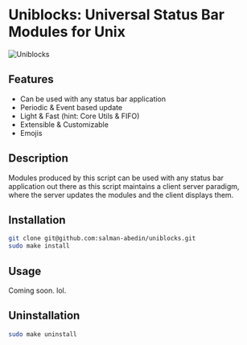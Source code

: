 # Uniblocks: Universal Status Bar Modules for Unix

![Uniblocks](https://cloud.disroot.org/s/fjQCarxJZNJj5Wz/preview)

## Features

-  Can be used with any status bar application
-  Periodic & Event based update
-  Light & Fast (hint: Core Utils & FIFO)
-  Extensible & Customizable
-  Emojis

## Description

Modules produced by this script can be used with any status bar application out there as this script maintains a client server paradigm, where the server updates the modules and the client displays them.

## Installation

```sh
git clone git@github.com:salman-abedin/uniblocks.git
sudo make install
```

## Usage

Coming soon. lol.

## Uninstallation

```sh
sudo make uninstall
```
